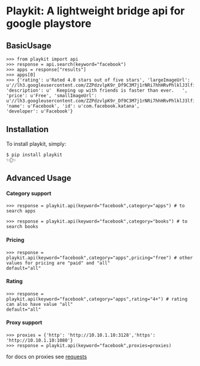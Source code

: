 Playkit: A lightweight bridge api for google playstore
=========================


BasicUsage
------------

    
    >>> from playkit import api
    >>> response = api.search(keyword="facebook")
    >>> apps = response["results"]
    >>> apps[0]
    >>> {'rating': u'Rated 4.0 stars out of five stars', 'largeImageUrl': u'//lh3.googleusercontent.com/ZZPdzvlpK9r_Df9C3M7j1rNRi7hhHRvPhlklJ3lfi5jk86Jd1s0Y5wcQ1QgbVaAP5Q=w340', 
    'description': u'  Keeping up with friends is faster than ever.   ', 
    'price': u'Free', 'smallImageUrl': u'//lh3.googleusercontent.com/ZZPdzvlpK9r_Df9C3M7j1rNRi7hhHRvPhlklJ3lfi5jk86Jd1s0Y5wcQ1QgbVaAP5Q=w170', 
    'name': u'Facebook', 'id': u'com.facebook.katana', 
    'developer': u'Facebook'}
  

Installation
------------

To install playkit, simply:


    $ pip install playkit
    ✨🍰✨

Advanced Usage
------------
#### Category support ####

    >>> response = playkit.api(keyword="facebook",category="apps") # to search apps
    
    >>> response = playkit.api(keyword="facebook",category="books") # to search books
    
#### Pricing ####

    >>> response = playkit.api(keyword="facebook",category="apps",pricing="free") # other values for pricing are "paid" and "all"
    default="all"
    
#### Rating ####

    >>> response = playkit.api(keyword="facebook",category="apps",rating="4+") # rating can also have value "all"
    default="all"
    

#### Proxy support ####
    
    
    >>> proxies = {'http': 'http://10.10.1.10:3128','https': 'http://10.10.1.10:1080'}
    >>> response = playkit.api(keyword="facebook",proxies=proxies)
    
for docs on proxies see [requests](http://docs.python-requests.org/en/master/user/advanced/#proxies)
